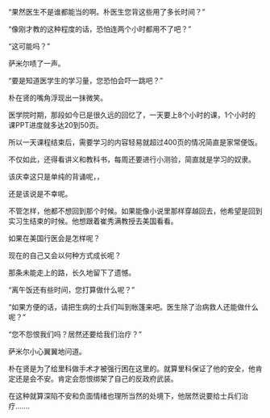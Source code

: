 “果然医生不是谁都能当的啊。朴医生您背这些用了多长时间？”

“像刚才教的这种程度的话，恐怕连两个小时都用不了吧？”

“这可能吗？”

萨米尔啧了一声。

“要是知道医学生的学习量，您恐怕会吓一跳吧？”

朴在贤的嘴角浮现出一抹微笑。

医学院时期，那段如今已是很久远的回忆了，一天要上8个小时的课，1个小时的课PPT进度就多达20到50页。

所以一天课程结束后，需要学习的内容轻易就超过400页的情况简直是家常便饭。

不仅如此，还得看讲义和教科书，每周还要进行小测验，简直就是学习的奴隶。

该庆幸这只是单纯的背诵呢，，

还是该说是不幸呢。

不管怎样，他都不想回到那个时候。如果能像小说里那样穿越回去，他希望是回到实习生结束的时候。他想跟着崔秀满教授去美国看看。

如果在美国行医会是怎样呢？

现在的自己又会以何种方式成长呢？

那条未能走上的路，长久地留下了遗憾。

“离午饭还有些时间，您打算做什么呢？”

“如果方便的话，请把生病的士兵们叫到帐篷来吧。医生除了治病救人还能做什么呢？”

“您不怨恨我们吗？居然还要给我们治疗？”

萨米尔小心翼翼地问道。

朴在贤是为了给里科做手术才被强行困在这里的。就算里科保证了他的安全，他肯定还是会不安。肯定会怨恨绑架了自己的反政府武装。

在这种就算深陷不安和负面情绪也理所当然的处境下，他居然说要给士兵们治疗…….